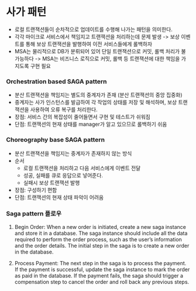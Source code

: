 # 사가 패턴

- 로컬 트랜잭션들이 순차적으로 업데이트를 수행해 나가는 패턴을 의미한다.
- 각각 마이크로 서비스에서 책임지고 트랜잭션을 처리하는데 문제 발생 -> 보상 이벤트를 통해 보상 트랜잭션을 발행하여 이전 서비스들에게 롤백하자
- MSA는 물리적으로 DB가 분뤼되어 있어 단일 트랜잭션으로 커밋, 롤백 처리가 불가능하다 -> MSA는 비즈니스 로직으로 커밋, 롤백 등 트랜잭션에 대한 책임을 가지도록 구현 필요

### Orchestration based SAGA pattern

- 분산 트랜잭션을 책임지는 별도의 중계자가 존재 (분산 트랜잭션의 중앙 집중화)
- 중계자는 사가 인스턴스를 발급하여 각 작업의 상태를 저장 및 해석하며, 보상 트랜잭션을 사용하여 오류 복구를 처리한다.
- 장점: 서비스 간의 복잡성이 줄어들면서 구현 및 테스트가 쉬워짐
- 단점: 트랜잭션의 현재 상태를 manager가 알고 있으므로 롤백하기 쉬움

### Choreography base SAGA pattern

- 분산 트랜잭션을 책임지는 중계자가 존재하지 않는 방식
- 순서
  - 로컬 트랜잭션을 처리하고 다음 서비스에게 이벤트 전달
  - 성공, 실패를 큐로 응답으로 넣어준다.
  - 실패시 보상 트랜잭션 발행
- 장점: 구성하기 편함
- 단점: 트랜잭션의 현재 상태 파악이 어려움

### Saga pattern 플로우

1. Begin Order: When a new order is initiated, create a new saga instance and store it in a database. The saga instance should include all the data required to perform the order process, such as the user’s information and the order details. The initial step in the saga is to create a new order in the database.

2. Process Payment: The next step in the saga is to process the payment. If the payment is successful, update the saga instance to mark the order as paid in the database. If the payment fails, the saga should trigger a compensation step to cancel the order and roll back any previous steps.
